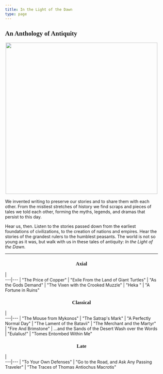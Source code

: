 ```yaml
---
title: In the Light of the Dawn
type: page
---
```


<style>
main h1, h2, h3 {
    font-family: "Aboreto";
}
h3 {
    text-align: center;
}
</style>

## An Anthology of Antiquity

<img src="/img/itlotd.png" style="margin: 0 auto; display: block; width: 500px; max-width: 100%; margin-bottom: 1rem;">

We invented writing to preserve our stories and to share them with each other. From the mistiest stretches of history we find scraps and pieces of tales we told each other, forming the myths, legends, and dramas that persist to this day.

Hear us, then. Listen to the stories passed down from the earliest foundations of civilizations, to the creation of nations and empires. Hear the stories of the grandest rulers to the humblest peasants. The world is not so young as it was, but walk with us in these tales of antiquity: *In the Light of the Dawn.*

-----

### Axial

   |   
---|---
   | "The Price of Copper"
   | "Exile From the Land of Giant Turtles"
   | "As the Gods Demand"
   | "The Vixen with the Crooked Muzzle"
   | "Heka "
   | "A Fortune in Ruins"

### Classical

   |   
---|---
   | "The Mouse from Mykonos"
   | "The Satrap's Mark"
   | "A Perfectly Normal Day"
   | "The Lament of the Batavii"
   | "The Merchant and the Martyr"
   | "Fire And Brimstone"
   | ...and the Sands of the Desert Wash over the Words
   | "Eulalius!"
   | "Tomes Entombed Within Me"

### Late

   |   
---|---
   | "To Your Own Defenses"
   | "Go to the Road, and Ask Any Passing Traveler"
   | "The Traces of Thomas Antiochus Macrotis"
